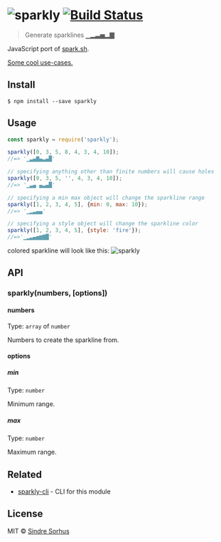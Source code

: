 # ![sparkly](https://cloud.githubusercontent.com/assets/170270/4068189/1b47cab0-2e36-11e4-8b75-16b80330147e.gif) [![Build Status](https://travis-ci.org/sindresorhus/sparkly.svg?branch=master)](https://travis-ci.org/sindresorhus/sparkly)

> Generate sparklines ▁▂▃▅▂▇

JavaScript port of [spark.sh](https://github.com/holman/spark).

[Some cool use-cases.](https://github.com/holman/spark/wiki/Wicked-Cool-Usage)


## Install

```
$ npm install --save sparkly
```


## Usage

```js
const sparkly = require('sparkly');

sparkly([0, 3, 5, 8, 4, 3, 4, 10]);
//=> '▁▃▄▇▄▃▄█'

// specifying anything other than finite numbers will cause holes
sparkly([0, 3, 5, '', 4, 3, 4, 10]);
//=> '▁▃▄ ▄▃▄█'

// specifying a min max object will change the sparkline range
sparkly([1, 2, 3, 4, 5], {min: 0, max: 10});
//=> '▁▂▃▄▄'

// specifying a style object will change the sparkline color
sparkly([1, 2, 3, 4, 5], {style: 'fire'});
//=>'▁▂▃▄▅▆▇█'
```

colored sparkline will look like this: ![sparkly](http://i.imgur.com/5SUQ4mz.png)

## API

### sparkly(numbers, [options])

#### numbers

Type: `array` of `number`

Numbers to create the sparkline from.

#### options

##### min

Type: `number`

Minimum range.

##### max

Type: `number`

Maximum range.


## Related

- [sparkly-cli](https://github.com/sindresorhus/sparkly-cli) - CLI for this module


## License

MIT © [Sindre Sorhus](http://sindresorhus.com)
